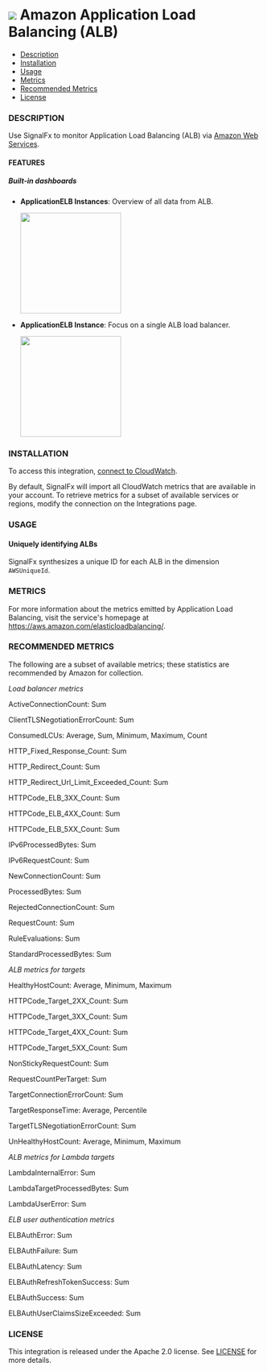 # ![](./img/integration_awsalb.png) Amazon Application Load Balancing (ALB)

- [Description](#description)
- [Installation](#installation)
- [Usage](#usage)
- [Metrics](#metrics)
- [Recommended Metrics](#recommended-metrics)
- [License](#license)

### DESCRIPTION

Use SignalFx to monitor Application Load Balancing (ALB) via [Amazon Web Services](https://github.com/signalfx/integrations/tree/master/aws)[](sfx_link:aws).

#### FEATURES

##### Built-in dashboards

- **ApplicationELB Instances**: Overview of all data from ALB.

  [<img src='./img/dashboard_alb_instances.png' width=200px>](./img/dashboard_alb_instances.png)

- **ApplicationELB Instance**: Focus on a single ALB load balancer.

  [<img src='./img/dashboard_alb_instance.png' width=200px>](./img/dashboard_alb_instance.png)

### INSTALLATION

To access this integration, [connect to CloudWatch](https://github.com/signalfx/integrations/tree/master/aws)[](sfx_link:aws).

By default, SignalFx will import all CloudWatch metrics that are available in your account. To retrieve metrics for a subset of available services or regions, modify the connection on the Integrations page.

### USAGE

#### Uniquely identifying ALBs

SignalFx synthesizes a unique ID for each ALB in the dimension `AWSUniqueId`.

### METRICS

For more information about the metrics emitted by Application Load Balancing, visit the service's homepage at <a target="_blank" href="https://aws.amazon.com/elasticloadbalancing/">https://aws.amazon.com/elasticloadbalancing/</a>.

### RECOMMENDED METRICS

The following are a subset of available metrics; these statistics are recommended by Amazon for collection.

_Load balancer metrics_

ActiveConnectionCount: Sum

ClientTLSNegotiationErrorCount: Sum

ConsumedLCUs: Average, Sum, Minimum, Maximum, Count

HTTP\_Fixed\_Response_Count: Sum

HTTP\_Redirect\_Count: Sum

HTTP\_Redirect\_Url\_Limit\_Exceeded_Count: Sum

HTTPCode\_ELB\_3XX_Count: Sum

HTTPCode\_ELB\_4XX_Count: Sum

HTTPCode\_ELB\_5XX_Count: Sum

IPv6ProcessedBytes: Sum

IPv6RequestCount: Sum

NewConnectionCount: Sum

ProcessedBytes: Sum

RejectedConnectionCount: Sum

RequestCount: Sum

RuleEvaluations: Sum

StandardProcessedBytes: Sum

_ALB metrics for targets_

HealthyHostCount: Average, Minimum, Maximum

HTTPCode\_Target\_2XX_Count: Sum

HTTPCode\_Target\_3XX_Count: Sum

HTTPCode\_Target\_4XX_Count: Sum

HTTPCode\_Target\_5XX_Count: Sum

NonStickyRequestCount: Sum

RequestCountPerTarget: Sum

TargetConnectionErrorCount: Sum

TargetResponseTime: Average, Percentile

TargetTLSNegotiationErrorCount: Sum

UnHealthyHostCount: Average, Minimum, Maximum

_ALB metrics for Lambda targets_

LambdaInternalError: Sum

LambdaTargetProcessedBytes: Sum

LambdaUserError: Sum

_ELB user authentication metrics_

ELBAuthError: Sum

ELBAuthFailure: Sum

ELBAuthLatency: Sum

ELBAuthRefreshTokenSuccess: Sum

ELBAuthSuccess: Sum

ELBAuthUserClaimsSizeExceeded: Sum


### LICENSE

This integration is released under the Apache 2.0 license. See [LICENSE](./LICENSE) for more details.
